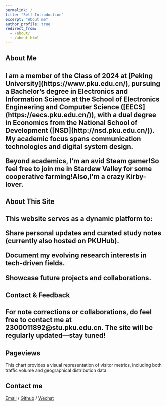 ```yaml
---
permalink: /
title: "Self-Introduction"
excerpt: "About me"
author_profile: true
redirect_from: 
  - /about/
  - /about.html
---
```

<h2>About Me<h2>
I am a member of the Class of 2024 at [Peking University](https://www.pku.edu.cn/), pursuing a Bachelor’s degree in Electronics and Information Science at the School of Electronics Engineering and Computer Science ([EECS](https://eecs.pku.edu.cn/)), with a dual degree in Economics from the National School of Development ([NSD](http://nsd.pku.edu.cn/)). My academic focus spans communication technologies and digital system design.

Beyond academics, I’m an avid Steam gamer!So feel free to join me in Stardew Valley for some cooperative farming!Also,I'm a crazy Kirby-lover.

<h2>About This Site <h2>
This website serves as a dynamic platform to:

Share personal updates and curated study notes (currently also hosted on PKUHub).

Document my evolving research interests in tech-driven fields.

Showcase future projects and collaborations.

<h2> Contact & Feedback <h2>
For note corrections or collaborations, do feel free to contact me at 2300011892@stu.pku.edu.cn. The site will be regularly updated—stay tuned!

<h2>Pageviews</h2>
This chart provides a visual representation of visitor metrics, including both traffic volume and geographical distribution data.

<script type="text/javascript" id="mapmyvisitors" src="//mapmyvisitors.com/map.js?d=r60oFeHXcYoQoLGX1rL2R4ds9oTr3tYpFwr3nueU2nU&cl=ffffff&w=a"></script>
<h2>Contact me</h2>


[Email](mailto:2300011892@stu.pku.edu.cn) / [Github](https://github.com/KirbyKingLove) / [Wechat](../images/Wechat.png) 

